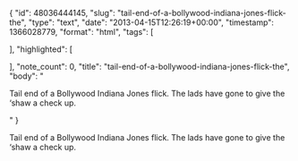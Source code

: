 {
  "id": 48036444145,
  "slug": "tail-end-of-a-bollywood-indiana-jones-flick-the",
  "type": "text",
  "date": "2013-04-15T12:26:19+00:00",
  "timestamp": 1366028779,
  "format": "html",
  "tags": [

  ],
  "highlighted": [

  ],
  "note_count": 0,
  "title": "tail-end-of-a-bollywood-indiana-jones-flick-the",
  "body": "<p>Tail end of a Bollywood Indiana Jones flick. The lads have gone to give the &lsquo;shaw a check up.</p>"
}

<p>Tail end of a Bollywood Indiana Jones flick. The lads have gone to give the &lsquo;shaw a check up.</p>